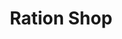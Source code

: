 ---
title: "Ration Shop"
url: /poochackal/ration-shop-sreekandeswaram-lp-school-road/
shop: Lebensmittel
---